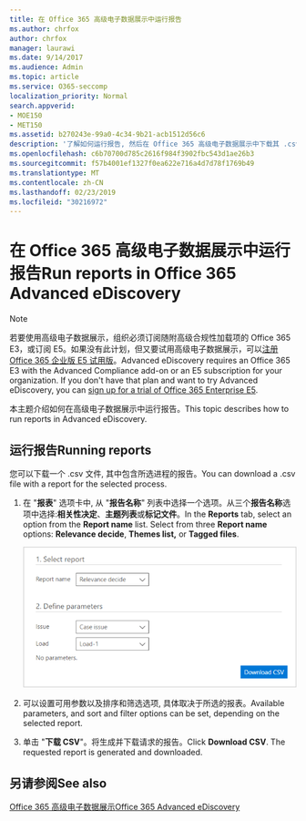 ```yaml
---
title: 在 Office 365 高级电子数据展示中运行报告
ms.author: chrfox
author: chrfox
manager: laurawi
ms.date: 9/14/2017
ms.audience: Admin
ms.topic: article
ms.service: O365-seccomp
localization_priority: Normal
search.appverid:
- MOE150
- MET150
ms.assetid: b270243e-99a0-4c34-9b21-acb1512d56c6
description: '了解如何运行报告, 然后在 Office 365 高级电子数据展示中下载其 .csv 文件。  '
ms.openlocfilehash: c6b70700d785c2616f984f3902fbc543d1ae26b3
ms.sourcegitcommit: f57b4001ef1327f0ea622e716a4d7d78f1769b49
ms.translationtype: MT
ms.contentlocale: zh-CN
ms.lasthandoff: 02/23/2019
ms.locfileid: "30216972"
---
```

# <a name="run-reports-in-office-365-advanced-ediscovery"></a><span data-ttu-id="9d21d-103">在 Office 365 高级电子数据展示中运行报告</span><span class="sxs-lookup"><span data-stu-id="9d21d-103">Run reports in Office 365 Advanced eDiscovery</span></span>

> [!NOTE]
> <span data-ttu-id="9d21d-p101">若要使用高级电子数据展示，组织必须订阅随附高级合规性加载项的 Office 365 E3，或订阅 E5。如果没有此计划，但又要试用高级电子数据展示，可以[注册 Office 365 企业版 E5 试用版](https://go.microsoft.com/fwlink/p/?LinkID=698279)。</span><span class="sxs-lookup"><span data-stu-id="9d21d-p101">Advanced eDiscovery requires an Office 365 E3 with the Advanced Compliance add-on or an E5 subscription for your organization. If you don't have that plan and want to try Advanced eDiscovery, you can [sign up for a trial of Office 365 Enterprise E5](https://go.microsoft.com/fwlink/p/?LinkID=698279).</span></span> 
  
<span data-ttu-id="9d21d-106">本主题介绍如何在高级电子数据展示中运行报告。</span><span class="sxs-lookup"><span data-stu-id="9d21d-106">This topic describes how to run reports in Advanced eDiscovery.</span></span>
  
## <a name="running-reports"></a><span data-ttu-id="9d21d-107">运行报告</span><span class="sxs-lookup"><span data-stu-id="9d21d-107">Running reports</span></span>

<span data-ttu-id="9d21d-108">您可以下载一个 .csv 文件, 其中包含所选进程的报告。</span><span class="sxs-lookup"><span data-stu-id="9d21d-108">You can download a .csv file with a report for the selected process.</span></span>
  
1. <span data-ttu-id="9d21d-p102">在 "**报表**" 选项卡中, 从 "**报告名称**" 列表中选择一个选项。从三个**报告名称**选项中选择:**相关性决定**、**主题列表**或**标记文件**。</span><span class="sxs-lookup"><span data-stu-id="9d21d-p102">In the **Reports** tab, select an option from the **Report name** list. Select from three **Report name** options: **Relevance decide**, **Themes list,** or **Tagged files**.</span></span>
    
    ![电子数据展示分析报告](media/f16aee7a-508f-4acc-99bc-a2c8dec01312.png)
  
2. <span data-ttu-id="9d21d-112">可以设置可用参数以及排序和筛选选项, 具体取决于所选的报表。</span><span class="sxs-lookup"><span data-stu-id="9d21d-112">Available parameters, and sort and filter options can be set, depending on the selected report.</span></span> 
    
3. <span data-ttu-id="9d21d-p103">单击 "**下载 CSV**"。将生成并下载请求的报告。</span><span class="sxs-lookup"><span data-stu-id="9d21d-p103">Click **Download CSV**. The requested report is generated and downloaded.</span></span>
    
## <a name="see-also"></a><span data-ttu-id="9d21d-115">另请参阅</span><span class="sxs-lookup"><span data-stu-id="9d21d-115">See also</span></span>

[<span data-ttu-id="9d21d-116">Office 365 高级电子数据展示</span><span class="sxs-lookup"><span data-stu-id="9d21d-116">Office 365 Advanced eDiscovery</span></span>](office-365-advanced-ediscovery.md)

